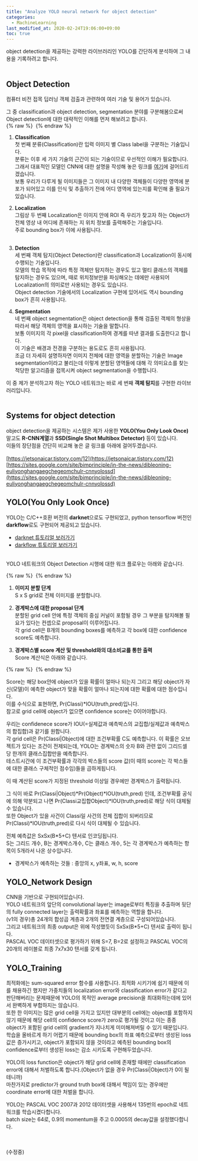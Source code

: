 ```yaml
---
title: "Analyze YOLO neural network for object detection"
categories: 
  - MachineLearning
last_modified_at: 2020-02-24T19:06:00+09:00
toc: true
---
```


object detection을 제공하는 강력한 라이브러리인 YOLO를 간단하게 분석하여 그 내용을 기록하려고 합니다.<br/>
<br/>


Object Detection
-------
컴퓨터 비전 접목 딥러닝 객체 검출과 관련하여 여러 기술 및 용어가 있습니다.<br/>

그 중 classification과 object detection, segmentation 분야를 구분해봄으로써 Object detection에 대한 대략적인 이해를 먼저 해보려고 합니다.<br/>
{% raw %} <img src="https://ohjinjin.github.io/assets/images/20200219yolo/capture1.jpg" alt=""> {% endraw %}

1. **Classification**<br/>
첫 번째 분류(Classification)란 입력 이미지 별 Class label을 구분하는 기술입니다.<br/>
분류는 이후 세 가지 기술의 근간이 되는 기술이므로 우선적인 이해가 필요합니다. 그래서 대표적인 모델인 CNN에 대한 설명을 작성해 놓은 링크를 [여기](https://ohjinjin.github.io/machinelearning/CNN/)에 걸어드리겠습니다.<br/>
보통 우리가 다루게 될 이미지들은 그 이미지 내 다양한 객체들이 다양한 영역에 분포가 되어있고 이를 인식 및 추출하기 전에 어디 영역에 있는지를 확인해 줄 필요가 있습니다.<br/>

2. **Localization**<br/>
그림상 두 번째 Localization은 이미지 안에 ROI 즉 우리가 찾고자 하는 Object가 전체 영상 내 어디에 존재하는 지 위치 정보를 출력해주는 기술입니다.<br/>
주로 bounding box가 이에 사용됩니다.<br/><br/>

3. **Detection**<br/>
세 번째 객체 탐지(Object Detection)란 classification과 Localization이 동시에 수행되는 기술입니다.<br/>
모델의 학습 목적에 따라 특정 객체만 탐지하는 경우도 있고 멀티 클래스의 객체를 탐지하는 경우도 있으며, 때로 위치정보만을 파싱해오는 데에만 사용되어 Localization의 의미로만 사용되는 경우도 있습니다.<br/>
Object detection 기술에서의 Localization 구현에 있어서도 역시 bounding box가 흔히 사용됩니다.<br/>

4. **Segmentation**<br/>
네 번째 object segmentation은 object detection을 통해 검출된 객체의 형상을 따라서 해당 객체의 영역을 표시하는 기술을 말합니다.<br/>
보통 이미지의 각 pixel을 classification하여 경계를 따낸 결과를 도출한다고 합니다.<br/>
이 기술은 배경과 전경을 구분하는 용도로도 흔히 사용됩니다.<br/>
조금 더 자세히 설명하자면 이미지 전체에 대한 영역을 분할하는 기술은 Image segmentation이라고 불리는데 이렇게 분할된 영역들에 대해 각 의미요소를 찾는 적당한 알고리즘을 접목시켜 object segmentation을 수행합니다.<br/>

이 중 제가 분석하고자 하는 YOLO 네트워크는 바로 세 번째 **객체 탐지**를 구현한 라이브러리입니다.<br/><br/>

Systems for object detection
------
object detection을 제공하는 시스템은 제가 사용한 **YOLO(You Only Look Once)** 말고도 **R-CNN계열**과 **SSD(Single Shot Multibox Detector)** 등이 있습니다.<br/>
이들의 장단점을 간단히 비교해 놓은 글 링크를 아래에 걸어두겠습니다.<br/><br/>
[https://jetsonaicar.tistory.com/12](https://jetsonaicar.tistory.com/12)<br/>
[https://sites.google.com/site/bimprinciple/in-the-news/dibleoning-euliyonghangaegchegeomchulr-cnnyolossd](https://sites.google.com/site/bimprinciple/in-the-news/dibleoning-euliyonghangaegchegeomchulr-cnnyolossd)<br/>


YOLO(You Only Look Once)
------
YOLO는 C/C++호환 버전의 **darknet**으로도 구현되었고, python tensorflow 버전인 **darkflow**로도 구현되어 제공되고 있습니다.<br/>
* [darknet 튜토리얼 보러가기](https://ohjinjin.github.io/machinelearning/darknet-1/)
* [darkflow 튜토리얼 보러가기](https://ohjinjin.github.io/machinelearning/darkflow-1/)

<br/>
YOLO 네트워크의 Object Detection 시행에 대한 워크 플로우는 아래와 같습니다.<br/>

{% raw %} <img src="https://ohjinjin.github.io/assets/images/20200219yolo/capture2.JPG" alt=""> {% endraw %}

1. **이미지 분할 단계**<br/>
S x S grid로 전체 이미지를 분할합니다.<br/>

2. **경계박스에 대한 proposal 단계**<br/>
분할된 grid cell 안에 특정 객체의 중심 커널이 포함될 경우 그 부분을 탐지해볼 필요가 있다는 컨셉으로 proposal이 이루어집니다.<br/>
각 grid cell은 B개의 bounding boxes를 예측하고 각 box에 대한 confidence score도 예측합니다.<br/>

3. **경계박스별 score 계산 및 threshold와의 대소비교를 통한 출력**<br/>
Score 계산식은 아래와 같습니다.<br/>

{% raw %} <img src="https://ohjinjin.github.io/assets/images/20200219yolo/capture3.jpg" alt=""> {% endraw %}

Score는 해당 box안에 object가 있을 확률이 얼마나 되는지 그리고 해당 object가 자신(모델)이 예측한 object가 맞을 확률이 얼마나 되는지에 대한 확률에 대한 점수입니다.<br/>
이를 수식으로 표현하면, Pr(Classi)\*IOU(truth,pred)입니다.<br/>
참고로 grid cell에 object가 없으면 confidence score는 0이어야합니다.<br/>

우리는 confidenece score가 IOU(=실제값과 예측박스의 교집합/실제값과 예측박스의 합집합)과 같기를 원합니다.<br/>
각 grid cell은 Pr(Classi|Object)에 대한 조건부확률 C도 예측합니다. 이 확률은 오브젝트가 있다는 조건이 전제되는데, YOLO는 경계박스의 숫자 B와 관련 없이 그리드셀 당 한개의 클래스집합만을 예측합니다.<br/>
테스트시간에 이 조건부확률과 각각의 박스들의 score 값(이 때의 score는 각 박스들에 대한 클래스 구체적인 점수임)들을 곱하게됩니다.<br/>

이 때 계산된 score가 지정된 threshold 이상일 경우에만 경계박스가 출력됩니다.<br/>

그 식이 바로 Pr(Classi|Object)\*Pr(Object)*IOU(truth,pred) 인데, 조건부확률 공식에 의해 약분되고 나면 Pr(Classi교집합Object)\*IOU(truth,pred)로 해당 식이 대체될 수 있습니다.<br/>
또한 Object가 있을 사건이 Classi일 사건의 전체 집합이 되버리므로 Pr(Classi)\*IOU(truth,pred)로 다시 식이 대체될 수 있습니다.<br/>

전체 예측값은 SxSx(B\*5\+C) 텐서로 인코딩됩니다.<br/>
S는 그리드 개수, B는 경계박스개수, C는 클래스 개수, 5는 각 경계박스가 예측하는 항목이 5개라서 나온 상수입니다.<br/>
* 경계박스가 예측하는 것들 : 중앙의 x, y좌표, w, h, score<br/>

YOLO_Network Design
------
CNN을 기반으로 구현되어있습니다.<br/>
YOLO 네트워크의 앞단의 convolutional layer는 image로부터 특징을 추출하며 뒷단의 fully connected layer는 출력확률과 좌표를 예측하는 역할을 합니다.<br/>
(v1의 경우)총 24개의 합성곱 계층과 2개의 전연결 계층으로 구성되어있습니다.<br/>
그리고 네트워크의 최종 output은 위에 작성했듯이 SxSx(B\*5\+C) 텐서로 출력이 됩니다.<br/> PASCAL VOC 데이터셋으로 평가하기 위해 S=7, B=2로 설정하고 PASCAL VOC의 20개의 레이블로 최종 7x7x30 텐서를 갖게 됩니다.<br/>


YOLO_Training
------
최적화에는 sum-squared error 함수를 사용합니다.
최적화 시키기에 쉽기 때문에 이를 채용하긴 했지만 가중치들의 localization error와 classification error가 같다고 판단해버리는 문제때문에 YOLO의 목적인 average precision을 최대화하는데에 있어서 완벽하게 부합하지는 않습니다.<br/>
또한 한 이미지는 많은 grid cell을 가지고 있지만 대부분의 cell에는 object를 포함하지 않기 때문에 해당 cell의 confidence score가 zero로 평가될 것이고 이는 종종 object가 포함된 grid cell의 gradient가 지나치게 미미해져버릴 수 있기 때문입니다.<br/>
학습을 올바르게 하기 어렵기 때문에 bounding box의 좌표 예측으로부터 생성된 loss 값은 증가시키고, object가 포함되지 않을 것이라고 예측된 bounding box의 confidence로부터 생성된 loss는 감소 시키도록 구현해두었습니다.<br/>

YOLO의 loss function은 object가 해당 grid cell에 존재할 때에만 classification error에 대해서 처벌하도록 합니다.(Object가 없을 경우 Pr(Classi|Object)가 0이 될테니까)<br/>
마찬가지로 predictor가 ground truth box에 대해서 책임이 있는 경우에만 coordinate error에 대한 처벌을 합니다.

YOLO는 PASCAL VOC 2007과 2012 데이터셋을 사용해서 135번의 epoch로 네트워크를 학습시켰다합니다.<br/>
batch size는 64로, 0.9의 momentum을 주고 0.0005의 decay값을 설정했다합니다.<br/>

<br/>
<br/>
(수정중)<br/>